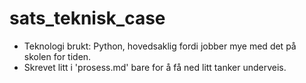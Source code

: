 # sats_teknisk_case

- Teknologi brukt: Python, hovedsaklig fordi jobber mye med det på skolen for tiden.
- Skrevet litt i 'prosess.md' bare for å få ned litt tanker underveis. 
